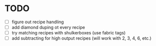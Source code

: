 # TODO

- [ ] figure out recipe handling
- [ ] add diamond duping ot every recipe
- [ ] try matching recipes with shulkerboxes (use fabric tags)
- [ ] add subtracting for high output recipes (will work with 2, 3, 4, 6, etc.)

